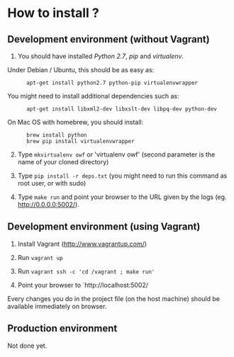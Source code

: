# How to install ?


## Development environment (without Vagrant)

1. You should have installed *Python 2.7*, *pip* and *virtualenv*.
  
  Under Debian / Ubuntu, this should be as easy as:

          apt-get install python2.7 python-pip virtualenvwrapper 
  
  You might need to install additional dependencies such as:
          
          apt-get install libxml2-dev libxslt-dev libpq-dev python-dev

  On Mac OS with homebrew, you should install:

          brew install python
          brew pip install virtualenvwrapper

2. Type `mkvirtualenv owf` or 'virtualenv owf' (second parameter is the name of your cloned directory)

3. Type `pip install -r deps.txt` (you might need to run this command as root user, or with sudo)

4. Type `make run` and point your browser to the URL given by the logs (eg. http://0.0.0.0:5002/).


## Development environment (using Vagrant)

1. Install Vagrant (<http://www.vagrantup.com/>)

2. Run `vagrant up`

3. Run `vagrant ssh -c 'cd /vagrant ; make run'`

4. Point your browser to `http://localhost:5002/

Every changes you do in the project file (on the host machine) should be 
available immediately on browser.


## Production environment

Not done yet.
